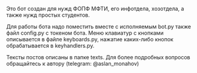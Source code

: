 Это бот создан для нужд ФОПФ МФТИ, его инфотдела, хозотдела, а также нужд простых студентов.

Для работы бота надо поместить вместе с исполняемым bot.py также файл config.py с токеном бота. Меню клавиатур с кнопками описывается в файле keyboards.py, нажатие каких-либо кнопок обрабатывается в keyhandlers.py. 

Тексты постов описаны в папке texts. Для более подробных вопросов обращайтесь к автору (telegram: @aslan_monahov)

